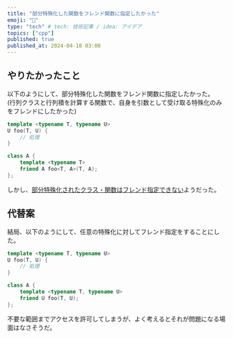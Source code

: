 ```yaml
---
title: "部分特殊化した関数をフレンド関数に指定したかった"
emoji: "📘"
type: "tech" # tech: 技術記事 / idea: アイデア
topics: ["cpp"]
published: true
published_at: 2024-04-18 03:00
---
```


## やりたかったこと

以下のようにして、部分特殊化した関数をフレンド関数に指定したかった。  
(行列クラスと行列積を計算する関数で、自身を引数として受け取る特殊化のみをフレンドにしたかった)

```cpp
template <typename T, typename U>
U foo(T, U) {
    // 処理
}

class A {
    template <typename T>
    friend A foo<T, A>(T, A);
};
```

しかし、[部分特殊化されたクラス・関数はフレンド指定できない](https://stackoverflow.com/questions/44213761/partial-template-specialization-for-friend-classes)ようだった。

## 代替案

結局、以下のようにして、任意の特殊化に対してフレンド指定をすることにした。

```cpp
template <typename T, typename U>
U foo(T, U) {
    // 処理
}

class A {
    template <typename T, typename U>
    friend U foo(T, U);
};
```

不要な範囲までアクセスを許可してしまうが、よく考えるとそれが問題になる場面はなさそうだ。